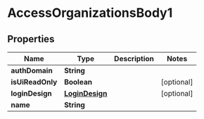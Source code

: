 # AccessOrganizationsBody1

## Properties
Name | Type | Description | Notes
------------ | ------------- | ------------- | -------------
**authDomain** | **String** |  | 
**isUiReadOnly** | **Boolean** |  |  [optional]
**loginDesign** | [**LoginDesign**](LoginDesign.md) |  |  [optional]
**name** | **String** |  | 
